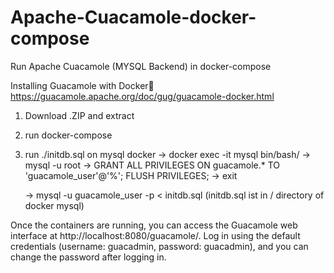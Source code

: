 # Apache-Cuacamole-docker-compose
Run Apache Cuacamole (MYSQL Backend) in docker-compose


Installing Guacamole with Docker
https://guacamole.apache.org/doc/gug/guacamole-docker.html


1. Download .ZIP and extract
2. run docker-compose
3. run ./initdb.sql on mysql docker
     -> docker exec -it mysql bin/bash/
     -> mysql -u root
     -> GRANT ALL PRIVILEGES ON guacamole.* TO 'guacamole_user'@'%';
        FLUSH PRIVILEGES;
     -> exit

     -> mysql -u guacamole_user -p < initdb.sql
     (initdb.sql ist in / directory of docker mysql)


Once the containers are running, you can access the Guacamole web interface at http://localhost:8080/guacamole/. Log in using the default credentials (username: guacadmin, password: guacadmin), and you can change the password after logging in.
